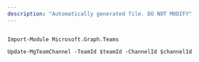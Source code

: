 ```yaml
---
description: "Automatically generated file. DO NOT MODIFY"
---
```


```powershellv1

Import-Module Microsoft.Graph.Teams

Update-MgTeamChannel -TeamId $teamId -ChannelId $channelId

```